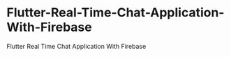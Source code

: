 # Flutter-Real-Time-Chat-Application-With-Firebase
Flutter Real Time Chat Application With Firebase
